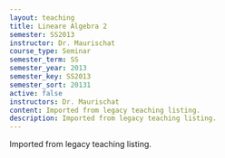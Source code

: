 ```yaml
---
layout: teaching
title: Lineare Algebra 2
semester: SS2013
instructor: Dr. Maurischat
course_type: Seminar
semester_term: SS
semester_year: 2013
semester_key: SS2013
semester_sort: 20131
active: false
instructors: Dr. Maurischat
content: Imported from legacy teaching listing.
description: Imported from legacy teaching listing.
---
```

Imported from legacy teaching listing.
